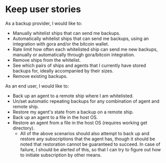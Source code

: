 # Keep user stories

As a backup provider, I would like to:

- Manually whitelist ships that can send me backups.
- Automatically whitelist ships that can send me backups, using an integration with gora and/or the bitcoin wallet.
- Rate limit how often each whitelisted ship can send me new backups, manually or automatically through gora/bitcoin integration.
- Remove ships from the whitelist.
- See which pairs of ships and agents that I currently have stored backups for, ideally accompanied by their sizes.
- Remove existing backups.

As an end user, I would like to:

- Back up an agent to a remote ship where I am whitelisted.
- Un/set automatic repeating backups for any combination of agent and remote ship.
- Restore my agent's state from a backup on a remote ship.
- Back up an agent to a file in the host OS.
- Restore an agent from a file in the host OS (requires working get directory).
  - All of the above scenarios should also attempt to back up and restore any subscriptions that the agent has, though it should be noted that restoration cannot be guaranteed to succeed. In case of failure, I should be alerted of this, so that I can try to figure out how to initiate subscription by other means.
